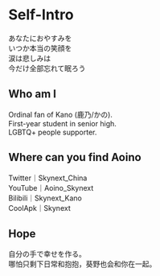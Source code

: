 # Self-Intro
あなたにおやすみを  
いつか本当の笑顔を  
涙は悲しみは  
今だけ全部忘れて眠ろう  
## Who am I
Ordinal fan of Kano (鹿乃/かの).  
First-year student in senior high.  
LGBTQ+ people supporter.  
## Where can you find Aoino
Twitter｜Skynext_China  
YouTube｜Aoino_Skynext  
Bilibili｜Skynext_Kano  
CoolApk｜Skynext  
## Hope
自分の手で幸せを作る。  
哪怕只剩下日常和抱抱，葵野也会和你在一起。
